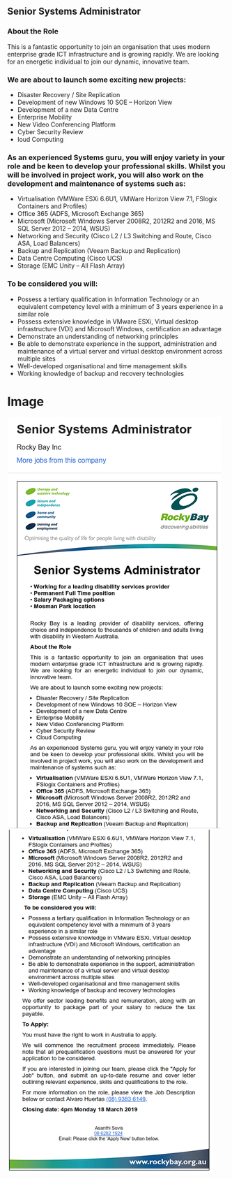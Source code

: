 ## Senior Systems Administrator

### About the Role

This is a fantastic opportunity to join an organisation that uses modern enterprise grade ICT infrastructure and is growing rapidly. We are looking for an energetic individual to join our dynamic, innovative team.

### We are about to launch some exciting new projects:

* Disaster Recovery / Site Replication
* Development of new Windows 10 SOE – Horizon View
* Development of a new Data Centre
* Enterprise Mobility
* New Video Conferencing Platform
* Cyber Security Review
* loud Computing

### As an experienced Systems guru, you will enjoy variety in your role and be keen to develop your professional skills. Whilst you will be involved in project work, you will also work on the development and maintenance of systems such as:

* Virtualisation (VMWare ESXi 6.6U1, VMWare Horizon View 7.1, FSlogix Containers and Profiles)
* Office 365 (ADFS, Microsoft Exchange 365)
* Microsoft (Microsoft Windows Server 2008R2, 2012R2 and 2016, MS SQL Server 2012 – 2014, WSUS)
* Networking and Security (Cisco L2 / L3 Switching and Route, Cisco ASA, Load Balancers)
* Backup and Replication (Veeam Backup and Replication)
* Data Centre Computing (Cisco UCS)
* Storage (EMC Unity – All Flash Array)

### To be considered you will:

* Possess a tertiary qualification in Information Technology or an equivalent competency level with a minimum of 3 years experience in a similar role
* Possess extensive knowledge in VMware ESXi, Virtual desktop infrastructure (VDI) and Microsoft Windows, certification an advantage
* Demonstrate an understanding of networking principles
* Be able to demonstrate experience in the support, administration and maintenance of a virtual server and virtual desktop environment across multiple sites
* Well-developed organisational and time management skills
* Working knowledge of backup and recovery technologies

# Image

<img src="./jobpt1.png"/>
<img src="./jobpt2.png" />
